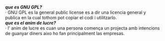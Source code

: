 ***que es GNU GPL?***  
· GNU GPL es la general public license es a dir una licencia general y publica en la cual tothom pot copiar el codi i utilitzarlo.  
***que es el anim de lucre?***  
· l' anim de lucre es cuan una persona comença un projecta amb intencions de guanyar diners aixo ho fan principalment las empresas.  
